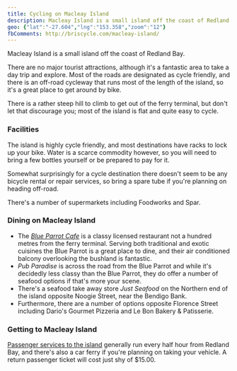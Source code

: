 ```yaml
---
title: Cycling on Macleay Island
description: Macleay Island is a small island off the coast of Redland Bay.
geo: {"lat":"-27.604","lng":"153.358","zoom":"12"}
fbComments: http://briscycle.com/macleay-island/
---
```

Macleay Island is a small island off the coast of Redland Bay.

There are no major tourist attractions, although it's a fantastic area to take a day trip and explore. Most of the roads are designated as cycle friendly, and there is an off-road cycleway that runs most of the length of the island, so it's a great place to get around by bike.

There is a rather steep hill to climb to get out of the ferry terminal, but don't let that discourage you; most of the island is flat and quite easy to cycle.

<h3>Facilities</h3>
The island is highly cycle friendly, and most destinations have racks to lock up your bike. Water is a scarce commodity however, so you will need to bring a few bottles yourself or be prepared to pay for it.

Somewhat surprisingly for a cycle destination there doesn't seem to be any bicycle rental or repair services, so bring a spare tube if you're planning on heading off-road.

There's a number of supermarkets including Foodworks and Spar.

<h3>Dining on Macleay Island<br></h3>
<ul>
<li>The <em><a href="https://www.facebook.com/blueparrotcafemacleayisland/">Blue Parrot Cafe</a></em> is a classy licensed restaurant not a hundred metres from the ferry terminal. Serving both traditional and exotic cuisines the Blue Parrot is a great place to dine, and their air conditioned balcony overlooking the bushland is fantastic.</li>
<li><em>Pub Paradise</em> is across the road from the Blue Parrot and while it's decidedly less classy than the Blue Parrot, they do offer a number of seafood options if that's more your scene.</li>
<li>There's a seafood take away store <em>Just Seafood</em> on the Northern end of the island opposite Noogie Street, near the Bendigo Bank.</li>
<li>Furthermore, there are a number of options opposite Florence Street including Dario's Gourmet Pizzeria and Le Bon Bakery &amp; Patisserie.</li>
</ul>

<h3>Getting to Macleay Island</h3>
<a href="https://jp.translink.com.au/plan-your-journey/stops/macleay-island">Passenger services to the island</a> generally run every half hour from Redland Bay, and there's also a car ferry if you're planning on taking your vehicle. A return passenger ticket will cost just shy of $15.00. 
